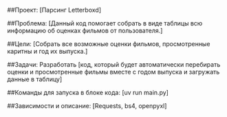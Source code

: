 ##Проект:
[Парсинг Letterboxd]

##Проблема:
[Данный код помогает собрать в виде таблицы всю информацию об оценках фильмов от пользователя.]

##Цели:
[Собрать все возможные оценки фильмов, просмотренные каритны и год их выпуска.]

##Задачи:
Разработать [код, который будет автоматически перебирать оценки и просмотренные фильмы вместе с годом выпуска и загружать данные в таблицу]

##Команды для запуска в блоке кода:
[uv run main.py]

##Зависимости и описание:
[Requests, bs4, openpyxl]

